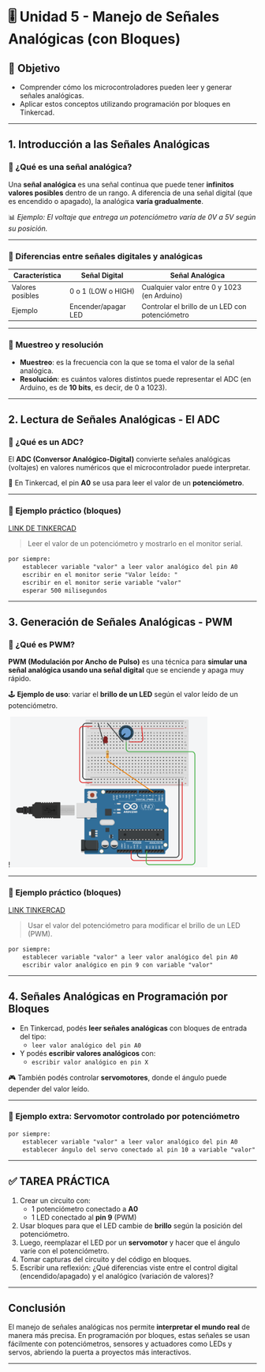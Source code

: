 # 🎚️ Unidad 5 - Manejo de Señales Analógicas (con Bloques)

## 🎯 Objetivo

- Comprender cómo los microcontroladores pueden leer y generar señales analógicas.
- Aplicar estos conceptos utilizando programación por bloques en Tinkercad.

---

## 1. Introducción a las Señales Analógicas

### 🔸 ¿Qué es una señal analógica?

Una **señal analógica** es una señal continua que puede tener **infinitos valores posibles** dentro de un rango. A diferencia de una señal digital (que es encendido o apagado), la analógica **varía gradualmente**.

📊 *Ejemplo: El voltaje que entrega un potenciómetro varía de 0V a 5V según su posición.*

---

### 🔸 Diferencias entre señales digitales y analógicas

| Característica       | Señal Digital         | Señal Analógica            |
|----------------------|-----------------------|----------------------------|
| Valores posibles     | 0 o 1 (LOW o HIGH)    | Cualquier valor entre 0 y 1023 (en Arduino) |
| Ejemplo              | Encender/apagar LED   | Controlar el brillo de un LED con potenciómetro |

---

### 🔸 Muestreo y resolución

- **Muestreo**: es la frecuencia con la que se toma el valor de la señal analógica.
- **Resolución**: es cuántos valores distintos puede representar el ADC (en Arduino, es de **10 bits**, es decir, de 0 a 1023).

---

## 2. Lectura de Señales Analógicas - El ADC

### 🔹 ¿Qué es un ADC?

El **ADC (Conversor Analógico-Digital)** convierte señales analógicas (voltajes) en valores numéricos que el microcontrolador puede interpretar.

📌 En Tinkercad, el pin **A0** se usa para leer el valor de un **potenciómetro**.

---

### 🧪 Ejemplo práctico (bloques)

[LINK DE TINKERCAD](https://www.tinkercad.com/things/idxjZ504puV/editel?returnTo=%2Fdashboard%2Fcollections%2F9Th4JMdooGd%2Fcircuits&sharecode=jSWWQ-m40zdSDF2N_PhVNF5bIrrPxwRh-Xqwgo4gNVM)

> Leer el valor de un potenciómetro y mostrarlo en el monitor serial.

```text
por siempre:
    establecer variable "valor" a leer valor analógico del pin A0
    escribir en el monitor serie "Valor leído: "
    escribir en el monitor serie variable "valor"
    esperar 500 milisegundos
```

---

## 3. Generación de Señales Analógicas - PWM

### 🔹 ¿Qué es PWM?

**PWM (Modulación por Ancho de Pulso)** es una técnica para **simular una señal analógica usando una señal digital** que se enciende y apaga muy rápido.

🕹️ **Ejemplo de uso**: variar el **brillo de un LED** según el valor leído de un potenciómetro.

!<img src="../img/POTE.png" alt="pote" width="400"/>

---

### 🧪 Ejemplo práctico (bloques)

[LINK TINKERCAD](https://www.tinkercad.com/things/eouU8vep38B/editel?sharecode=ZqScrUCsDd1g0v7epqKwdn6sq6JW857nXXmFYy8qLe0)

> Usar el valor del potenciómetro para modificar el brillo de un LED (PWM).

```text
por siempre:
    establecer variable "valor" a leer valor analógico del pin A0
    escribir valor analógico en pin 9 con variable "valor"
```

---

## 4. Señales Analógicas en Programación por Bloques

- En Tinkercad, podés **leer señales analógicas** con bloques de entrada del tipo:
  - `leer valor analógico del pin A0`
- Y podés **escribir valores analógicos** con:
  - `escribir valor analógico en pin X`

🎮 También podés controlar **servomotores**, donde el ángulo puede depender del valor leído.

---

### 🧪 Ejemplo extra: Servomotor controlado por potenciómetro

```text
por siempre:
    establecer variable "valor" a leer valor analógico del pin A0
    establecer ángulo del servo conectado al pin 10 a variable "valor"
```

---

## ✅ TAREA PRÁCTICA

1. Crear un circuito con:
   - 1 potenciómetro conectado a **A0**
   - 1 LED conectado al **pin 9** (PWM)
2. Usar bloques para que el LED cambie de **brillo** según la posición del potenciómetro.
3. Luego, reemplazar el LED por un **servomotor** y hacer que el ángulo varíe con el potenciómetro.
4. Tomar capturas del circuito y del código en bloques.
5. Escribir una reflexión: ¿Qué diferencias viste entre el control digital (encendido/apagado) y el analógico (variación de valores)?

---

##  Conclusión

El manejo de señales analógicas nos permite **interpretar el mundo real** de manera más precisa. En programación por bloques, estas señales se usan fácilmente con potenciómetros, sensores y actuadores como LEDs y servos, abriendo la puerta a proyectos más interactivos.

---